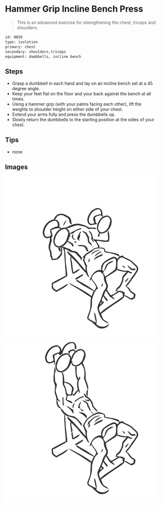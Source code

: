 # Hammer Grip Incline Bench Press
> This is an advanced exercise for strengthening the chest, triceps and shoulders.

``` 
id: 0059 
type: isolation 
primary: chest 
secondary: shoulders,triceps 
equipment: dumbbells, incline bench 
``` 

## Steps

 - Grasp a dumbbell in each hand and lay on an incline bench set at a 45 degree angle.
 - Keep your feet flat on the floor and your back against the bench at all times.
 - Using a hammer grip (with your palms facing each other), lift the weights to shoulder height on either side of your chest.
 - Extend your arms fully and press the dumbbells up.
 - Slowly return the dumbbells to the starting position at the sides of your chest.

## Tips

 - none

## Images

![](../svg/0059-relaxation.svg)

![](../svg/0059-tension.svg)

